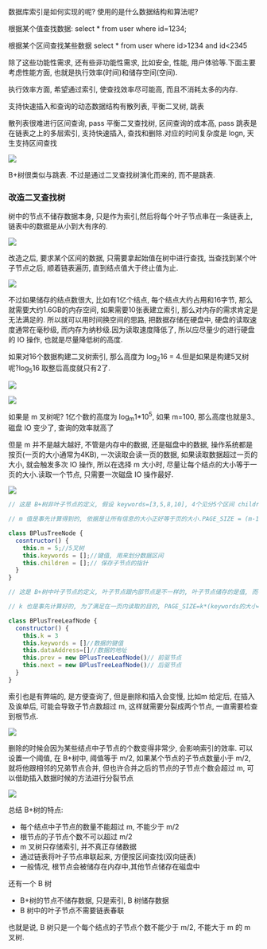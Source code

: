 数据库索引是如何实现的呢? 使用的是什么数据结构和算法呢?

根据某个值查找数据:
select * from user where id=1234;

根据某个区间查找某些数据
select * from user where id>1234 and id<2345

除了这些功能性需求, 还有些非功能性需求, 比如安全, 性能, 用户体验等.下面主要考虑性能方面, 也就是执行效率(时间)和储存空间(空间).

执行效率方面, 希望通过索引, 使查找效率尽可能高, 而且不消耗太多的内存.

支持快速插入和查询的动态数据结构有散列表, 平衡二叉树, 跳表

散列表很难进行区间查询, pass
平衡二叉查找树, 区间查询的成本高, pass
跳表是在链表之上的多层索引, 支持快速插入, 查找和删除.对应的时间复杂度是 logn, 天生支持区间查找

![](/img/jump_table.jpeg)

B+树很类似与跳表. 不过是通过二叉查找树演化而来的, 而不是跳表.

### 改造二叉查找树

树中的节点不储存数据本身, 只是作为索引,然后将每个叶子节点串在一条链表上,链表中的数据是从小到大有序的.

![](/img/B_plus.jpeg)

改造之后, 要求某个区间的数据, 只需要拿起始值在树中进行查找, 当查找到某个叶子节点之后, 顺着链表遍历, 直到结点值大于终止值为止.

![](/img/B_plus_1.jpeg)

不过如果储存的结点数很大, 比如有1亿个结点, 每个结点大约占用和16字节, 那么就需要大约1.6GB的内存空间, 如果需要10张表建立索引, 那么对内存的需求肯定是无法满足的. 所以就可以用时间换空间的思路, 把数据存储在硬盘中, 硬盘的读取速度通常在毫秒级, 而内存为纳秒级.因为读取速度降低了, 所以应尽量少的进行硬盘的 IO 操作, 也就是尽量降低树的高度.

如果对16个数据构建二叉树索引, 那么高度为 log<sub>2</sub>16 = 4.但是如果是构建5叉树呢?log<sub>5</sub>16 取整后高度就只有2了.

![](/img/binary_B.jpeg)

![](/img/fifth_B.jpeg)

如果是 m 叉树呢? 1亿个数的高度为 log<sub>m</sub>1*10<sup>5</sup>, 如果 m=100, 那么高度也就是3., 磁盘 IO 变少了, 查询的效率就高了

但是 m 并不是越大越好, 不管是内存中的数据, 还是磁盘中的数据, 操作系统都是按页(一页的大小通常为4KB), 一次读取会读一页的数据, 如果读取数据超过一页的大小, 就会触发多次 IO 操作, 所以在选择 m 大小时, 尽量让每个结点的大小等于一页的大小.读取一个节点, 只需要一次磁盘 IO 操作最好.

![](/img/page_size.jpeg)

```js
// 这是 B+树非叶子节点的定义, 假设 keywords=[3,5,8,10], 4个见分5个区间 children[0],...children[4]

// m 值是事先计算得到的, 依据是让所有信息的大小正好等于页的大小.PAGE_SIZE = (m-1)*(keywords的大小=4) + m*(children 的大小=8, 也就是引用, 指针占的内存大小)

class BPlusTreeNode {
  cosntructor() {
    this.m = 5;//5叉树
    this.keywords = [];//键值, 用来划分数据区间
    this.children = [];// 保存子节点的指针 
  }
}

// 这是 B+树中叶子节点的定义, 叶子节点跟内部节点是不一样的, 叶子节点储存的是值, 而不是区间, 这个定义里, 每个叶子节点储存3个数据行的键值和地址信息

// k 也是事先计算好的, 为了满足在一页内读取的目的, PAGE_SIZE=k*(keywords的大小=4)+k*(dataAddress 的大小=8)+k*(前驱指针 prev=8)+k*(后驱指针 next=8)

class BPlusTreeLeafNode {
  constructor() {
    this.k = 3
    this.keywords = []//数据的键值
    this.dataAddress=[]//数据的地址
    this.prev = new BPlusTreeLeafNode()// 前驱节点
    this.next = new BPlusTreeLeafNode()// 后驱节点
  }
}
```

索引也是有弊端的, 是方便查询了, 但是删除和插入会变慢, 比如m 给定后, 在插入及诶单后, 可能会导致子节点数超过 m, 这样就需要分裂成两个节点, 一直需要检查到根节点.

![](/img/insert_Bplus.jpeg)

删除的时候会因为某些结点中子节点的个数变得非常少, 会影响索引的效率. 可以设置一个阈值, 在 B+树中, 阈值等于 m/2, 如果某个节点的子节点数量小于 m/2, 就将他跟相邻的兄弟节点合并, 但也许合并之后的节点的子节点个数会超过 m, 可以借助插入数据时候的方法进行分裂节点

![](/img/devide_Bplus.jpeg)

总结 B+树的特点:
- 每个结点中子节点的数量不能超过 m, 不能少于 m/2
- 根节点的子节点个数不可以超过 m/2
- m 叉树只存储索引, 并不真正存储数据
- 通过链表将叶子节点串联起来, 方便按区间查找(双向链表)
- 一般情况, 根节点会被储存在内存中,其他节点储存在磁盘中

还有一个 B 树

- B+树的节点不储存数据, 只是索引, B 树储存数据
- B 树中的叶子节点不需要链表春联

也就是说, B 树只是一个每个结点的子节点个数不能少于 m/2, 不能大于 m 的 m 叉树.

